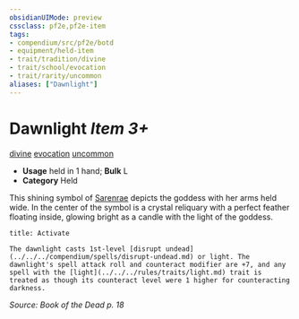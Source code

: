 ```yaml
---
obsidianUIMode: preview
cssclass: pf2e,pf2e-item
tags:
- compendium/src/pf2e/botd
- equipment/held-item
- trait/tradition/divine
- trait/school/evocation
- trait/rarity/uncommon
aliases: ["Dawnlight"]
---
```

# Dawnlight *Item 3+*  
[divine](divine.md)  [evocation](evocation.md)  [uncommon](uncommon.md)  

- **Usage** held in 1 hand; **Bulk** L
- **Category** Held

This shining symbol of [Sarenrae](../../setting/deities/sarenrae.md) depicts the goddess with her arms held wide. In the center of the symbol is a crystal reliquary with a perfect feather floating inside, glowing bright as a candle with the light of the goddess.

```ad-embed-ability
title: Activate

The dawnlight casts 1st-level [disrupt undead](../../../compendium/spells/disrupt-undead.md) or light. The dawnlight's spell attack roll and counteract modifier are +7, and any spell with the [light](../../../rules/traits/light.md) trait is treated as though its counteract level were 1 higher for counteracting darkness.
```

*Source: Book of the Dead p. 18*
